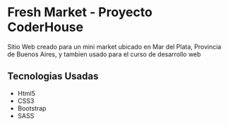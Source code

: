<h1> Fresh Market - Proyecto CoderHouse </h1>
<p> Sitio Web creado para un mini market ubicado en Mar del Plata, Provincia de Buenos Aires, y tambien usado para el curso de desarrollo web</p>

<h2> Tecnologias Usadas</h2>
<ul>
<li>Html5</li>
<li>CSS3</li>
<li>Bootstrap</li>
<li>SASS</li>
</ul>